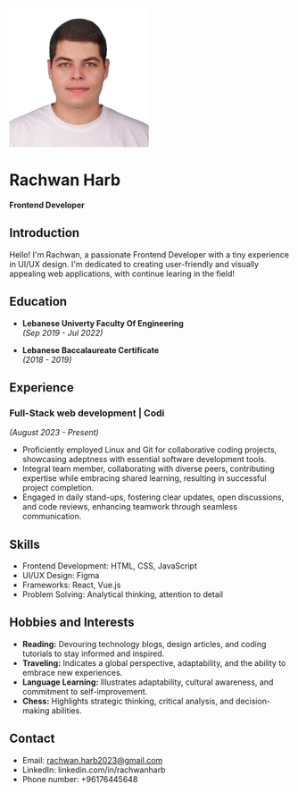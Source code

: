 <img src="Rachwan%20Harb.jpeg" alt="Rachwan's Profile Picture" width="250" style="border-radius: 2px">

# Rachwan Harb
**Frontend Developer**

## Introduction
Hello! I'm Rachwan, a passionate Frontend Developer with a tiny experience in UI/UX design. I'm dedicated to creating user-friendly and visually appealing web applications, with continue learing in the field!

## Education
- **Lebanese Univerty Faculty Of Engineering** <br>
  *(Sep 2019 - Jul 2022)*

- **Lebanese Baccalaureate Certificate** <br>
  *(2018 - 2019)*

## Experience
### Full-Stack web development | Codi
*(August 2023 - Present)*
- Proficiently employed Linux and Git for collaborative coding projects, showcasing adeptness with essential software development tools.
- Integral team member, collaborating with diverse peers, contributing expertise while embracing shared learning, resulting in successful project completion.
- Engaged in daily stand-ups, fostering clear updates, open discussions, and code reviews, enhancing teamwork through seamless communication.

## Skills
- Frontend Development: HTML, CSS, JavaScript
- UI/UX Design: Figma
- Frameworks: React, Vue.js
- Problem Solving: Analytical thinking, attention to detail

## Hobbies and Interests
- **Reading:** Devouring technology blogs, design articles, and coding tutorials to stay informed and inspired.
- **Traveling:** Indicates a global perspective, adaptability, and the ability to embrace new experiences.
- **Language Learning:** Illustrates adaptability, cultural awareness, and commitment to self-improvement.
- **Chess:** Highlights strategic thinking, critical analysis, and decision-making abilities.

## Contact
- Email: rachwan.harb2023@gmail.com
- LinkedIn: linkedin.com/in/rachwanharb
- Phone number: +96176445648